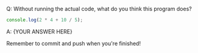 Q: Without running the actual code, what do you think this program does?

```js
console.log(2 * 4 + 10 / 5);
```

A: {YOUR ANSWER HERE}


Remember to commit and push when you're finished!